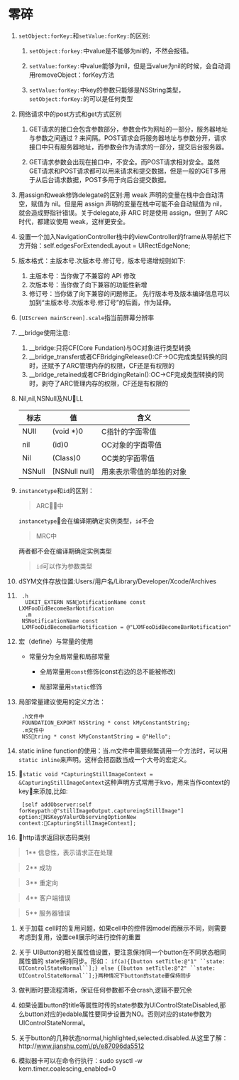 # 零碎

1. `setObject:forKey:`和`setValue:forKey:`的区别:

   1. `setObject:forkey:`中value是不能够为nil的，不然会报错。

   1. `setValue:forKey:`中value能够为nil，但是当value为nil的时候，会自动调用removeObject：forKey方法

   1. `setValue:forKey:`中key的参数只能够是NSString类型，`setObject:forKey:`的可以是任何类型

1. 网络请求中的post方式和get方式区别

   1. GET请求的接口会包含参数部分，参数会作为网址的一部分，服务器地址与参数之间通过 ? 来间隔。POST请求会将服务器地址与参数分开，请求接口中只有服务器地址，而参数会作为请求的一部分，提交后台服务器。

   1. GET请求参数会出现在接口中，不安全。而POST请求相对安全。虽然GET请求和POST请求都可以用来请求和提交数据，但是一般的GET多用于从后台请求数据，POST多用于向后台提交数据。

1. 用assign和weak修饰delegate的区别:用 weak 声明的变量在栈中会自动清空，赋值为 nil。但是用 assign 声明的变量在栈中可能不会自动赋值为 nil，就会造成野指针错误。关于delegate,非 ARC 时是使用 assign，但到了 ARC 时代，都建议使用 weak，这样更安全。

1. 设置一个加入NavigationController栈中的viewController的frame从导航栏下方开始：self.edgesForExtendedLayout = UIRectEdgeNone;

1. 版本格式：主版本号.次版本号.修订号，版本号递增规则如下:
   1. 主版本号：当你做了不兼容的 API 修改
   1. 次版本号：当你做了向下兼容的功能性新增
   1. 修订号：当你做了向下兼容的问题修正。
   先行版本号及版本编译信息可以加到“主版本号.次版本号.修订号”的后面，作为延伸。

1. `[UIScreen mainScreen].scale`指当前屏幕分辨率

1. __bridge使用注意:
   1. __bridge:只将CF\(Core Fundation\)与OC对象进行类型转换
   1. __bridge\_transfer或者CFBridgingRelease\(\):CF-&gt;OC完成类型转换的同时，还赋予了ARC管理内存的权限，CF还是有权限的
   1. __bridge\_retained或者CFBridgingRetain\(\):OC-&gt;CF完成类型转换的同时，剥夺了ARC管理内存的权限，CF还是有权限的

1. Nil,nil,NSNull及NULL

    标志 | 值 | 含义
    ---------|----------|---------
    NUll | (void *)0 | C指针的字面零值
    nil | (id)0 | OC对象的字面零值
    Nil | (Class)0 | OC类的字面零值
    NSNull | [NSNull null] | 用来表示零值的单独的对象

1. `instancetype`和`id`的区别：

   >ARC中
   >
   `instancetype`会在编译期确定实例类型，`id`不会
   >MRC中
   >
   两者都不会在编译期确定实例类型
   >
   >`id`可以作为参数类型

1. dSYM文件存放位置:Users/用户名/Library/Developer/Xcode/Archives    
1. 
        .h
         UIKIT_EXTERN NSNotificationName const LXMFooDidBecomeBarNotification
         .m
        NSNotificationName const 
        LXMFooDidBecomeBarNotification = @"LXMFooDidBecomeBarNotification"
1. 宏（define）与常量的使用

    * 常量分为全局常量和局部常量

        * 全局常量用`const`修饰(const右边的总不能被修改)

        * 局部常量用`static`修饰

1. 局部常量建议使用的定义方法：

        .h文件中
        FOUNDATION_EXPORT NSString * const kMyConstantString;
        .m文件中
        NSString * const kMyConstantString = @"Hello";

1. static inline function的使用：当.m文件中需要频繁调用一个方法时，可以用`static inline`来声明。这样会把函数当成一个大号的宏定义。

1. `static void *CapturingStillImageContext = &CapturingStillImageContext`这种声明方式常用于kvo，用来当作context的key来添加,比如: 

        [self addObserver:self forKeypath:@"stillImageOutput.captureingStillImage"] option:NSKeypValurObservingOptionNew context:CapturingStillImageContext];
1. http请求返回状态码类别

>1** 信息性，表示请求正在处理

>2** 成功

>3** 重定向

>4** 客户端错误

>5** 服务器错误

1. 关于加载 cell时的复用问题，如果cell中的控件因model而展示不同，则需要考虑到复用，设置cell展示时进行控件的重置

2. 关于 UIButton的相关属性值设置，要注意保持同一个button在不同状态相同属性值的 state保持同步。形如：                     ```if(a){[button setTitle:@"1" ``state: UIControlStateNormal``];} else {[button setTitle:@"2" ``state: UIControlStateNormal``];}两种情况下button的state要保持同步```

3. 做判断时要流程清晰，保证任何参数都不会crash,逻辑不要冗余

4. 如果设置button的title等属性时传的state参数为UIControlStateDisabled,那么button对应的edable属性要同步设置为NO。否则对应的state参数为UIControlStateNormal。

5. 关于button的几种状态normal,highlighted,selected.disabled.从这里了解：http:\/\/www.jianshu.com\/p\/e87096da5512

6. 模拟器卡可以在命令行执行：sudo sysctl -w kern.timer.coalescing\_enabled=0
